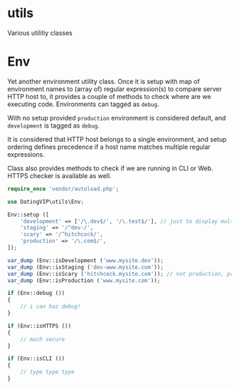 utils
=====

Various utilitiy classes

Env
===

Yet another environment utility class. Once it is setup with map of environment
names to (array of) regular expression(s) to compare server HTTP host to, it
provides a couple of methods to check where are we executing code. Environments
can tagged as `debug`.

With no setup provided `production` environment is considered default, and
`development` is tagged as `debug`.

It is considered that HTTP host belongs to a single environment, and setup
ordering defines precedence if a host name matches multiple regular expressions.

Class also provides methods to check if we are running in CLI or Web. HTTPS
checker is available as well.

```php
require_once 'vendor/autoload.php';

use DatingVIP\utils\Env;

Env::setup ([
	'development' => ['/\.dev$/', '/\.test$/'], // just to display multiple regexes
	'staging' => '/^dev-/',
	'scary' => '/^hitchcock/',
	'production' => '/\.com$/',
]);

var_dump (Env::isDevelopment ('www.mysite.dev'));
var_dump (Env::isStaging ('dev-www.mysite.com'));
var_dump (Env::isScary ('hitchcock.mysite.com')); // not production, precedence
var_dump (Env::isProduction ('www.mysite.com'));

if (Env::debug ())
{
	// i can haz debug!
}

if (Env::isHTTPS ())
{
	// much secure
}

if (Env::isCLI ())
{
	// type type type
}
```